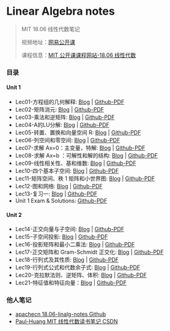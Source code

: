 # Linear Algebra notes
> MIT 18.06 线性代数笔记
>
> 视频地址：[网易公开课](http://open.163.com/special/opencourse/daishu.html)
>
> 课程信息：[MIT 公开课课程网站-18.06 线性代数](https://ocw.mit.edu/courses/mathematics/18-06sc-linear-algebra-fall-2011/index.htm)

### 目录

#### Unit 1

* Lec01-方程组的几何解释: [Blog](https://rqtn.github.io/mit-18.06/mit-18.06-lec01/) | [Github-PDF](https://github.com/RQTN/linear-algebra-notes/blob/master/notes/Lec01-%E6%96%B9%E7%A8%8B%E7%BB%84%E7%9A%84%E5%87%A0%E4%BD%95%E8%A7%A3%E9%87%8A.pdf)
* Lec02-矩阵消元: [Blog](https://rqtn.github.io/mit-18.06/mit-18.06-lec02/) | [Github-PDF](https://github.com/RQTN/linear-algebra-notes/blob/master/notes/Lec02-%E7%9F%A9%E9%98%B5%E6%B6%88%E5%85%83.pdf)
* Lec03-乘法和逆矩阵: [Blog](https://rqtn.github.io/mit-18.06/mit-18.06-lec03/) | [Github-PDF](https://github.com/RQTN/linear-algebra-notes/blob/master/notes/Lec03-%E4%B9%98%E6%B3%95%E5%92%8C%E9%80%86%E7%9F%A9%E9%98%B5.pdf)
* Lec04-A的LU分解: [Blog](https://rqtn.github.io/mit-18.06/mit-18.06-lec04/) | [Github-PDF](https://github.com/RQTN/linear-algebra-notes/blob/master/notes/Lec04-A%E7%9A%84LU%E5%88%86%E8%A7%A3.pdf)
* Lec05-转置、置换和向量空间 R: [Blog](https://rqtn.github.io/mit-18.06/mit-18.06-lec05/) | [Github-PDF](https://github.com/RQTN/linear-algebra-notes/blob/master/notes/Lec05-%E8%BD%AC%E7%BD%AE%E3%80%81%E7%BD%AE%E6%8D%A2%E5%92%8C%E5%90%91%E9%87%8F%E7%A9%BA%E9%97%B4%20R.pdf)
* Lec06-列空间和零空间: [Blog](https://rqtn.github.io/mit-18.06/mit-18.06-lec06/) | [Github-PDF](https://github.com/RQTN/linear-algebra-notes/blob/master/notes/Lec06-%E5%88%97%E7%A9%BA%E9%97%B4%E5%92%8C%E9%9B%B6%E7%A9%BA%E9%97%B4.pdf)
* Lec07-求解 Ax=0：主变量，特解: [Blog](https://rqtn.github.io/mit-18.06/mit-18.06-lec07/) | [Github-PDF](https://github.com/RQTN/linear-algebra-notes/blob/master/notes/Lec07-%E6%B1%82%E8%A7%A3%20Ax%3D0%20%EF%BC%9A%E4%B8%BB%E5%8F%98%E9%87%8F%EF%BC%8C%E7%89%B9%E8%A7%A3.pdf)
* Lec08-求解 Ax=b ：可解性和解的结构: [Blog](https://rqtn.github.io/mit-18.06/mit-18.06-lec08/) | [Github-PDF](https://github.com/RQTN/linear-algebra-notes/blob/master/notes/Lec08-%E6%B1%82%E8%A7%A3%20Ax%3Db%20%EF%BC%9A%E5%8F%AF%E8%A7%A3%E6%80%A7%E5%92%8C%E8%A7%A3%E7%9A%84%E7%BB%93%E6%9E%84.pdf)
* Lec09-线性相关性、基和维数: [Blog](https://rqtn.github.io/mit-18.06/mit-18.06-lec09/) | [Github-PDF](https://github.com/RQTN/linear-algebra-notes/blob/master/notes/Lec09-%E7%BA%BF%E6%80%A7%E7%9B%B8%E5%85%B3%E6%80%A7%E3%80%81%E5%9F%BA%E5%92%8C%E7%BB%B4%E6%95%B0.pdf)
* Lec10-四个基本子空间: [Blog](https://rqtn.github.io/mit-18.06/mit-18.06-lec10/) | [Github-PDF](https://github.com/RQTN/linear-algebra-notes/blob/master/notes/Lec10-%E5%9B%9B%E4%B8%AA%E5%9F%BA%E6%9C%AC%E5%AD%90%E7%A9%BA%E9%97%B4.pdf)
* Lec11-矩阵空间、秩 1 矩阵和小世界图: [Blog](https://rqtn.github.io/mit-18.06/mit-18.06-lec11/) | [Github-PDF](https://github.com/RQTN/linear-algebra-notes/blob/master/notes/Lec11-%E7%9F%A9%E9%98%B5%E7%A9%BA%E9%97%B4%E3%80%81%E7%A7%A9%201%20%E7%9F%A9%E9%98%B5%E5%92%8C%E5%B0%8F%E4%B8%96%E7%95%8C%E5%9B%BE.pdf)
* Lec12-图和网络: [Blog](https://rqtn.github.io/mit-18.06/mit-18.06-lec12/) | [Github-PDF](https://github.com/RQTN/linear-algebra-notes/blob/master/notes/Lec12-%E5%9B%BE%E5%92%8C%E7%BD%91%E7%BB%9C.pdf)
* Lec13-复习一: [Blog](https://rqtn.github.io/mit-18.06/mit-18.06-lec13/) | [Github-PDF](https://github.com/RQTN/linear-algebra-notes/blob/master/lecture-summary/18.06SC%20Unit%201%20Exam%20Solutions.pdf)
* Unit 1 Exam & Solutions: [Github-PDF](https://github.com/RQTN/linear-algebra-notes/blob/master/lecture-summary/18.06SC%20Unit%201%20Exam%20Solutions.pdf)

#### Unit 2

* Lec14-正交向量与子空间: [Blog](https://rqtn.github.io/mit-18.06/mit-18.06-lec14/) | [Github-PDF](https://github.com/RQTN/linear-algebra-notes/blob/master/notes/Lec14-%E6%AD%A3%E4%BA%A4%E5%90%91%E9%87%8F%E4%B8%8E%E5%AD%90%E7%A9%BA%E9%97%B4.pdf)
* Lec15-子空间投影: [Blog](https://rqtn.github.io/mit-18.06/mit-18.06-lec15/) | [Github-PDF](https://github.com/RQTN/linear-algebra-notes/blob/master/notes/Lec15-%E5%AD%90%E7%A9%BA%E9%97%B4%E6%8A%95%E5%BD%B1.pdf)
* Lec16-投影矩阵和最小二乘法: [Blog](https://rqtn.github.io/mit-18.06/mit-18.06-lec16/) | [Github-PDF](https://github.com/RQTN/linear-algebra-notes/blob/master/notes/Lec16-%E6%8A%95%E5%BD%B1%E7%9F%A9%E9%98%B5%E5%92%8C%E6%9C%80%E5%B0%8F%E4%BA%8C%E4%B9%98%E6%B3%95.pdf)
* Lec17-正交矩阵和 Gram-Schmidt 正交化: [Blog](https://rqtn.github.io/mit-18.06/mit-18.06-lec17/) | [Github-PDF](https://github.com/RQTN/linear-algebra-notes/blob/master/notes/Lec17-%E6%AD%A3%E4%BA%A4%E7%9F%A9%E9%98%B5%E5%92%8C%20Gram-Schmidt%20%E6%AD%A3%E4%BA%A4%E5%8C%96.pdf)
* Lec18-行列式及其性质: [Blog](https://rqtn.github.io/mit-18.06/mit-18.06-lec18/) | [Github-PDF](https://github.com/RQTN/linear-algebra-notes/blob/master/notes/Lec18-%E8%A1%8C%E5%88%97%E5%BC%8F%E5%8F%8A%E5%85%B6%E6%80%A7%E8%B4%A8.pdf)
* Lec19-行列式公式和代数余子式: [Blog](https://rqtn.github.io/mit-18.06/mit-18.06-lec19/) | [Github-PDF](https://github.com/RQTN/linear-algebra-notes/blob/master/notes/Lec19-%E8%A1%8C%E5%88%97%E5%BC%8F%E5%85%AC%E5%BC%8F%E5%92%8C%E4%BB%A3%E6%95%B0%E4%BD%99%E5%AD%90%E5%BC%8F.pdf)
* Lec20-克拉默法则、逆矩阵、体积: [Blog](https://rqtn.github.io/mit-18.06/mit-18.06-lec20/) | [Github-PDF](https://github.com/RQTN/linear-algebra-notes/blob/master/notes/Lec20-%E5%85%8B%E6%8B%89%E9%BB%98%E6%B3%95%E5%88%99%E3%80%81%E9%80%86%E7%9F%A9%E9%98%B5%E3%80%81%E4%BD%93%E7%A7%AF.pdf)
* Lec21-特征值和特征向量：[Blog](https://rqtn.github.io/mit-18.06/mit-18.06-lec21/) | [Github-PDF](https://github.com/RQTN/linear-algebra-notes/blob/master/notes/Lec21-%E7%89%B9%E5%BE%81%E5%80%BC%E5%92%8C%E7%89%B9%E5%BE%81%E5%90%91%E9%87%8F.pdf)

### 他人笔记

* [apachecn 18.06-linalg-notes Github](https://github.com/apachecn/18.06-linalg-notes)
* [Paul-Huang MIT 线性代数读书笔记 CSDN](https://blog.csdn.net/huang1024rui/article/details/54705774)

